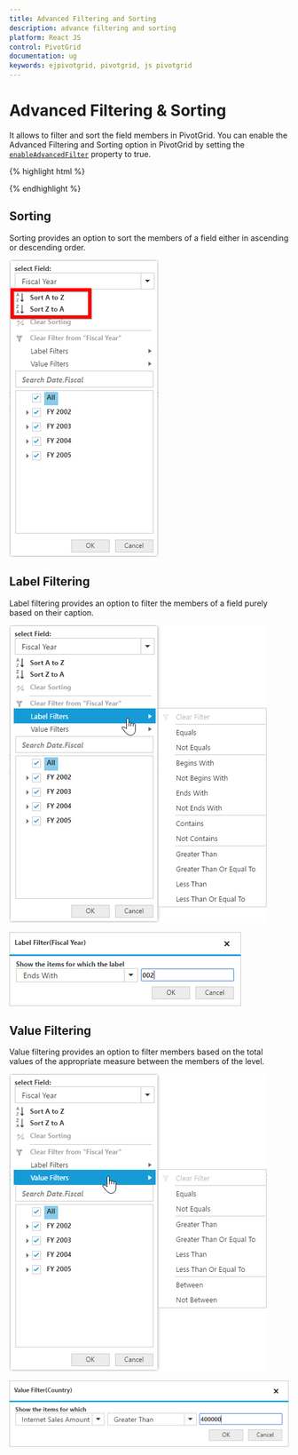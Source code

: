 ```yaml
---
title: Advanced Filtering and Sorting
description: advance filtering and sorting
platform: React JS
control: PivotGrid
documentation: ug
keywords: ejpivotgrid, pivotgrid, js pivotgrid
---
```


# Advanced Filtering & Sorting

It allows to filter and sort the field members in PivotGrid. You can enable the Advanced Filtering and Sorting option in PivotGrid by setting the [`enableAdvancedFilter`](/api/js/ejpivotgrid#members:enableAdvancedFilter) property to true.

{% highlight html %}

<script type="text/babel">
    //...
    $(function(){
        ReactDOM.render(
        <EJ.PivotGrid id="PivotGrid" enableGroupingBar={true} enableAdvancedFilter= {true}></EJ.PivotGrid>,
        document.getElementById('PivotGrid1')
        );
    });
</script>

{% endhighlight %}

## Sorting

Sorting provides an option to sort the members of a field either in ascending or descending order. 


![](AdvanceFiltering_images/sorting.png)

## Label Filtering

Label filtering provides an option to filter the members of a field purely based on their caption. 

![](AdvanceFiltering_images/filtering.png)

![](AdvanceFiltering_images/filtering_dialog.png)


## Value Filtering

Value filtering provides an option to filter members based on the total values of the appropriate measure between the members of the level. 

![](AdvanceFiltering_images/valuefilter.png)

![](AdvanceFiltering_images/valuefilter_dialog.png)
